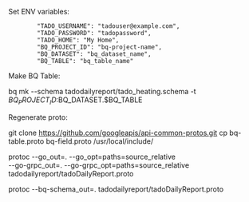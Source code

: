 Set ENV variables:

            "TADO_USERNAME": "tadouser@example.com",
            "TADO_PASSWORD": "tadopassword",
            "TADO_HOME": "My Home",
            "BQ_PROJECT_ID": "bq-project-name",
            "BQ_DATASET": "bq_dataset_name",
            "BQ_TABLE": "bq_table_name"

Make BQ Table:

bq mk --schema tadodailyreport/tado_heating.schema -t $BQ_PROJECT_ID:$BQ_DATASET.$BQ_TABLE

Regenerate proto:

git clone https://github.com/googleapis/api-common-protos.git
cp bq-table.proto bq-field.proto /usr/local/include/

protoc --go_out=. --go_opt=paths=source_relative \
    --go-grpc_out=. --go-grpc_opt=paths=source_relative tadodailyreport/tadoDailyReport.proto

protoc --bq-schema_out=. tadodailyreport/tadoDailyReport.proto